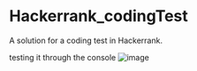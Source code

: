 # Hackerrank_codingTest
A solution for a coding test in Hackerrank.

testing it through the console
![image](https://github.com/kahano/Hackerrank_codingTest/assets/48335933/4c229823-17d5-48fd-bb33-74c50122e5fa)
